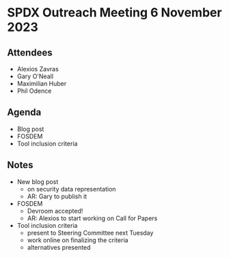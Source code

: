 # SPDX Outreach Meeting 6 November 2023

## Attendees
* Alexios Zavras
* Gary O'Neall
* Maximilian Huber
* Phil Odence

## Agenda
* Blog post
* FOSDEM
* Tool inclusion criteria

## Notes

* New blog post
  - on security data representation
  - AR: Gary to publish it
* FOSDEM
  - Devroom accepted!
  - AR: Alexios to start working on Call for Papers
* Tool inclusion criteria
  - present to Steering Committee next Tuesday
  - work online on finalizing the criteria
  - alternatives presented
